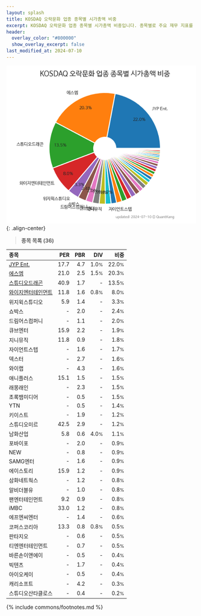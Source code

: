 ```yaml
---
layout: splash
title: KOSDAQ 오락문화 업종 종목별 시가총액 비중
excerpt: KOSDAQ 오락문화 업종 종목별 시가총액 비중입니다. 종목별로 주요 재무 지표를 함께 표시합니다.
header:
  overlay_color: "#800000"
  show_overlay_excerpt: false
last_modified_at: 2024-07-10
---
```



![KOSDAQ 오락문화 업종 종목별 시가총액 비중](/stats/sector/images/kosdaq_업종_오락문화_종목.png){: .align-center}


> **종목 목록 (36)**<a id="list"></a>

| **종목** | **PER** | **PBR** | **DIV** | **비중** |
| :------- | ------: | ------: | ------: | -------: |
| [JYP Ent.](/035900/) | 17.7 | 4.7 | 1.0<small>%</small> | 22.0<small>%</small> |
| [에스엠](/041510/) | 21.0 | 2.5 | 1.5<small>%</small> | 20.3<small>%</small> |
| [스튜디오드래곤](/253450/) | 40.9 | 1.7 | - | 13.5<small>%</small> |
| [와이지엔터테인먼트](/122870/) | 11.8 | 1.6 | 0.8<small>%</small> | 8.0<small>%</small> |
| 위지윅스튜디오 | 5.9 | 1.4 | - | 3.3<small>%</small> |
| 쇼박스 | - | 2.0 | - | 2.4<small>%</small> |
| 드림어스컴퍼니 | - | 1.1 | - | 2.0<small>%</small> |
| 큐브엔터 | 15.9 | 2.2 | - | 1.9<small>%</small> |
| 지니뮤직 | 11.8 | 0.9 | - | 1.8<small>%</small> |
| 자이언트스텝 | - | 1.6 | - | 1.7<small>%</small> |
| 덱스터 | - | 2.7 | - | 1.6<small>%</small> |
| 와이랩 | - | 4.3 | - | 1.6<small>%</small> |
| 애니플러스 | 15.1 | 1.5 | - | 1.5<small>%</small> |
| 래몽래인 | - | 2.3 | - | 1.5<small>%</small> |
| 초록뱀미디어 | - | 0.5 | - | 1.5<small>%</small> |
| YTN | - | 0.5 | - | 1.4<small>%</small> |
| 키이스트 | - | 1.9 | - | 1.2<small>%</small> |
| 스튜디오미르 | 42.5 | 2.9 | - | 1.2<small>%</small> |
| 남화산업 | 5.8 | 0.6 | 4.0<small>%</small> | 1.1<small>%</small> |
| 포바이포 | - | 2.0 | - | 0.9<small>%</small> |
| NEW | - | 0.8 | - | 0.9<small>%</small> |
| SAMG엔터 | - | 1.6 | - | 0.9<small>%</small> |
| 에이스토리 | 15.9 | 1.2 | - | 0.9<small>%</small> |
| 삼화네트웍스 | - | 1.2 | - | 0.8<small>%</small> |
| 알비더블유 | - | 1.0 | - | 0.8<small>%</small> |
| 팬엔터테인먼트 | 9.2 | 0.9 | - | 0.8<small>%</small> |
| iMBC | 33.0 | 1.2 | - | 0.8<small>%</small> |
| 에프엔씨엔터 | - | 1.4 | - | 0.6<small>%</small> |
| 코퍼스코리아 | 13.3 | 0.8 | 0.8<small>%</small> | 0.5<small>%</small> |
| 판타지오 | - | 0.6 | - | 0.5<small>%</small> |
| 티엔엔터테인먼트 | - | 0.7 | - | 0.5<small>%</small> |
| 바른손이앤에이 | - | 0.5 | - | 0.4<small>%</small> |
| 빅텐츠 | - | 1.7 | - | 0.4<small>%</small> |
| 아이오케이 | - | 0.5 | - | 0.4<small>%</small> |
| 캐리소프트 | - | 4.2 | - | 0.3<small>%</small> |
| 스튜디오산타클로스 | - | 0.4 | - | 0.2<small>%</small> |

{% include commons/footnotes.md %}